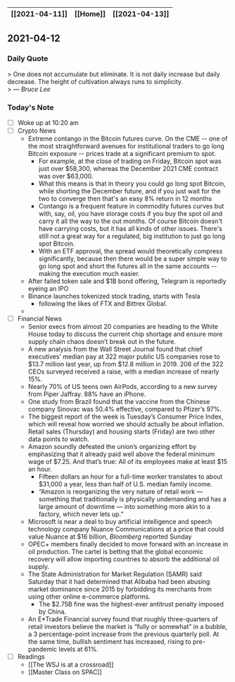 | [[2021-04-11]] | [[Home]] | [[2021-04-13]] |
| :------------: | :------: | :------------: |

## 2021-04-12 

### Daily Quote
\> One does not accumulate but eliminate.  It is not daily increase but daily decrease. The height of cultivation always runs to simplicity.  
\> &mdash; <cite>Bruce Lee</cite>

### Today's Note
- [ ] Woke up at 10:20 am
- [ ] Crypto News
	- Extreme contango in the Bitcoin futures curve. On the CME -- one of the most straightforward avenues for institutional traders to go long Bitcoin exposure -- prices trade at a significant premium to spot.
		- For example, at the close of trading on Friday, Bitcoin spot was just over $58,300, whereas the December 2021 CME contract was over $63,000.
		- What this means is that in theory you could go long spot Bitcoin, while shorting the December future, and if you just wait for the two to converge then that's an easy 8% return in 12 months
		- Contango is a frequent feature in commodity futures curves but with, say, oil, you have storage costs if you buy the spot oil and carry it all the way to the out months. Of course Bitcoin doesn't have carrying costs, but it has all kinds of other issues. There's still not a great way for a regulated, big institution to just go long spot Bitcoin.
		- With an ETF approval, the spread would theoretically compress significantly, because then there would be a super simple way to go long spot and short the futures all in the same accounts -- making the execution much easier.
	-  After failed token sale and $1B bond offering, Telegram is reportedly eyeing an IPO
	-  Binance launches tokenized stock trading, starts with Tesla
		-  following the likes of FTX and Bittrex Global.
	-  
- [ ] Financial News
	- Senior execs from almost 20 companies are heading to the White House today to discuss the current chip shortage and ensure more supply chain chaos doesn’t break out in the future.
	- A new analysis from the Wall Street Journal found that chief executives’ median pay at 322 major public US companies rose to $13.7 million last year, up from $12.8 million in 2019. 206 of the 322 CEOs surveyed received a raise, with a median increase of nearly 15%.
	- Nearly 70% of US teens own AirPods, according to a new survey from Piper Jaffray. 88% have an iPhone. 
	- One study from Brazil found that the vaccine from the Chinese company Sinovac was 50.4% effective, compared to Pfizer’s 97%.
	- The biggest report of the week is Tuesday’s Consumer Price Index, which will reveal how worried we should actually be about inflation. Retail sales (Thursday) and housing starts (Friday) are two other data points to watch.
	- Amazon soundly defeated the union’s organizing effort by emphasizing that it already paid well above the federal minimum wage of $7.25. And that’s true: All of its employees make at least $15 an hour.
		- Fifteen dollars an hour for a full-time worker translates to about $31,000 a year, less than half of U.S. median family income.
		- “Amazon is reorganizing the very nature of retail work — something that traditionally is physically undemanding and has a large amount of downtime — into something more akin to a factory, which never lets up.”
	- Microsoft is near a deal to buy artificial intelligence and speech technology company Nuance Communications at a price that could value Nuance at $16 billion, _Bloomberg_ reported Sunday
	- OPEC+ members finally decided to move forward with an increase in oil production. The cartel is betting that the global economic recovery will allow importing countries to absorb the additional oil supply.
	- The State Administration for Market Regulation (SAMR) said Saturday that it had determined that Alibaba had been abusing market dominance since 2015 by forbidding its merchants from using other online e-commerce platforms.
		- The $2.75B fine was the highest-ever antitrust penalty imposed by China.
	- An E\*Trade Financial survey found that roughly three-quarters of retail investors believe the market is “fully or somewhat” in a bubble, a 3 percentage-point increase from the previous quarterly poll. At the same time, bullish sentiment has increased, rising to pre-pandemic levels at 61%.
- [ ] Readings
	- [[The WSJ is at a crossroad]]
	- [[Master Class on SPAC]] 